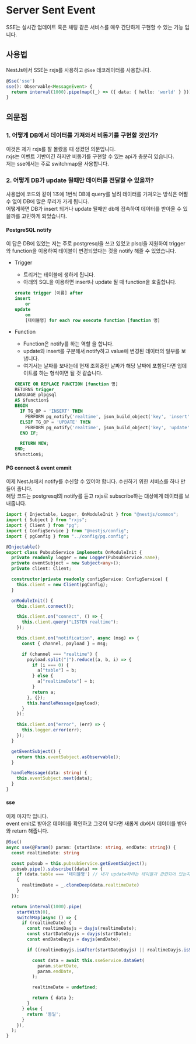 # Server Sent Event

SSE는 실시간 업데이트 혹은 채팅 같은 서비스를 매우 간단하게 구현할 수 있는 기능 입니다.

## 사용법

NestJs에서 SSE는 rxjs를 사용하고 `@Sse` 데코레이터를 사용합니다.

```typescript
@Sse('sse')
sse(): Observable<MessageEvent> {
  return interval(1000).pipe(map((_) => ({ data: { hello: 'world' } })));
}
```

## 의문점

### 1. 어떻게 DB에서 데이터를 가져와서 비동기를 구현할 것인가?

이것은 제가 rxjs를 잘 몰랐을 때 생겼던 의문입니다.  
rxjs는 이벤트 기반이긴 하지만 비동기를 구현할 수 있는 api가 충분히 있습니다.  
저는 sse에서는 주로 switchmap을 사용합니다.

### 2. 어떻게 DB가 update 될때만 데이터를 전달할 수 있을까?

사용법에 코드와 같이 1초에 1번씩 DB에 query를 날려 데이터를 가져오는 방식은 어쩔 수 없이 DB에 많은 무리가 가게 됩니다.  
어떻게하면 DB가 insert 되거나 update 될때만 db에 접속하여 데이터를 받아올 수 있을까를 고민하게 되었습니다.

#### PostgreSQL notify

이 답은 DB에 있었는 저는 주로 postgresql을 쓰고 있었고 plsql을 지원하여 trigger와 function을 이용하여 테이블이 변경되었다는 것을 notify 해줄 수 있었습니다.

- Trigger
  - 트리거는 테이블에 생하게 됩니다.
  - 아래의 SQL을 이용하면 insert나 update 될 때 function을 호출합니다.
  ```sql
  create trigger [이름] after
  insert
      or
  update
      on
      [테이블명] for each row execute function [function 명]
  ```
- Function

  - Function은 notify를 하는 역할 을 합니다.
  - update와 insert를 구분해서 notify하고 value에 변경된 데이터의 일부를 보냅니다.
  - 여기서는 날짜를 보내는데 현재 조회중인 날짜가 해당 날짜에 포함된다면 업데이트를 하는 형식이면 될 것 같습니다.

  ```sql
  CREATE OR REPLACE FUNCTION [function 명]
  RETURNS trigger
  LANGUAGE plpgsql
  AS $function$
  BEGIN
    IF TG_OP = 'INSERT' THEN
      PERFORM pg_notify('realtime', json_build_object('key', 'insert', 'value', TG_TABLE_NAME || '|' || NEW.created_at)::text);
    ELSIF TG_OP = 'UPDATE' THEN
      PERFORM pg_notify('realtime', json_build_object('key', 'update', 'value', TG_TABLE_NAME || '|' || NEW.updated_at)::text);
    END IF;

    RETURN NEW;
  END;
  $function$;

  ```

#### PG connect & event emmit

이제 NestJs에서 notify를 수신할 수 있어야 합니다. 수신하기 위한 서비스를 하나 만들어 줍니다.  
해당 코드는 postgresql의 notify를 듣고 rxjs로 subscribe하는 대상에게 데이터를 보내줍니다.

```typescript
import { Injectable, Logger, OnModuleInit } from "@nestjs/common";
import { Subject } from "rxjs";
import { Client } from "pg";
import { ConfigService } from "@nestjs/config";
import { pgConfig } from "../config/pg.config";

@Injectable()
export class PubsubService implements OnModuleInit {
  private readonly logger = new Logger(PubsubService.name);
  private eventSubject = new Subject<any>();
  private client: Client;

  constructor(private readonly configService: ConfigService) {
    this.client = new Client(pgConfig);
  }

  onModuleInit() {
    this.client.connect();

    this.client.on("connect", () => {
      this.client.query("LISTEN realtime");
    });

    this.client.on("notification", async (msg) => {
      const { channel, payload } = msg;

      if (channel === "realtime") {
        payload.split("|").reduce((a, b, i) => {
          if (i === 0) {
            a["table"] = b;
          } else {
            a["realtimeDate"] = b;
          }
          return a;
        }, {});
        this.handleMessage(payload);
      }
    });

    this.client.on("error", (err) => {
      this.logger.error(err);
    });
  }

  getEventSubject() {
    return this.eventSubject.asObservable();
  }

  handleMessage(data: string) {
    this.eventSubject.next(data);
  }
}
```

#### sse

이제 마지막 입니다.  
event emit로 받아온 데이터를 확인하고 그것이 맞다면 새롭게 db에서 데이터를 받아와 return 해줍니다.

```typescript
@Sse()
async sse(@Param() param: {startDate: string, endDate: string}) {
  const realtimeDate: string

  const pubsub = this.pubsubService.getEventSubject();
  pubsub.pipe().subscribe((data) => {
    if (data.table === '테이블명') // 내가 update하려는 테이블과 관련되어 있는지 확인하기 위함
    {
      realtimeDate = _.cloneDeep(data.realtimeDate)
    }
  });

  return interval(1000).pipe(
    startWith(0),
    switchMap(async () => {
      if (realtimeDate) {
        const realtimeDayjs = dayjs(realtimeDate);
        const startDateDayjs = dayjs(startDate);
        const endDateDayjs = dayjs(endDate);

        if ((realtimeDayjs.isAfter(startDateDayjs) || realtimeDayjs.isSame(startDateDayjs)) && (realtimeDayjs.isBefore(endDateDayjs) || realtimeDayjs.isSame(endDateDayjs))) {

          const data = await this.sseService.dataGet(
            param.startDate,
            param.endDate,
          );

          realtimeDate = undefined;

          return { data };
        }
      } else {
        return '동일';
      }
    }),
  );
}
```
